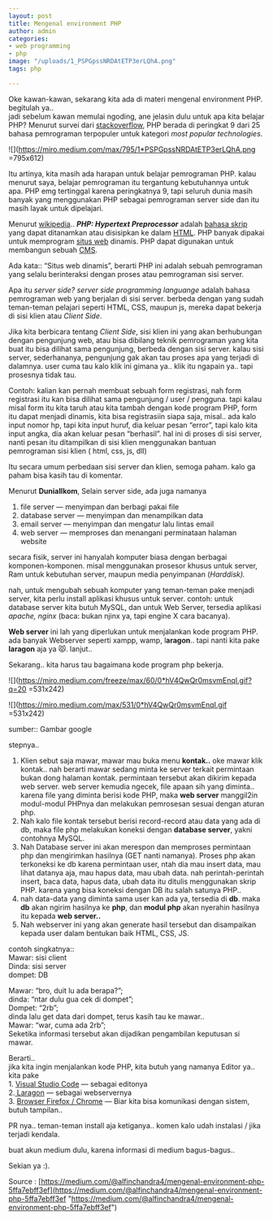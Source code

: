 ```yaml
---
layout: post
title: Mengenal environment PHP
author: admin
categories:
- web programming
- php
image: "/uploads/1_PSPGpssNRDAtETP3erLQhA.png"
tags: php

---
```

Oke kawan-kawan, sekarang kita ada di materi mengenal environment PHP. begitulah ya..  
jadi sebelum kawan memulai ngoding, ane jelasin dulu untuk apa kita belajar PHP? Menurut survei dari [stackoverflow,](https://insights.stackoverflow.com/survey/2018/) PHP berada di peringkat 9 dari 25 bahasa pemrograman terpopuler untuk kategori _most popular technologies_.

![](https://miro.medium.com/max/795/1*PSPGpssNRDAtETP3erLQhA.png =795x612)

Itu artinya, kita masih ada harapan untuk belajar pemrograman PHP. kalau menurut saya, belajar pemrograman itu tergantung kebutuhannya untuk apa. PHP emg tertinggal karena peringkatnya 9, tapi seluruh dunia masih banyak yang menggunakan PHP sebagai pemrograman server side dan itu masih layak untuk dipelajari.

Menurut [wikipedia](https://id.wikipedia.org/wiki/PHP).. **_PHP: Hypertext Preprocessor_** adalah [bahasa skrip](https://id.wikipedia.org/wiki/Bahasa_skrip) yang dapat ditanamkan atau disisipkan ke dalam [HTML](https://id.wikipedia.org/wiki/HTML). PHP banyak dipakai untuk memprogram [situs web](https://id.wikipedia.org/wiki/Situs_web) dinamis. PHP dapat digunakan untuk membangun sebuah [CMS](https://id.wikipedia.org/wiki/CMS).

Ada kata:: “Situs web dinamis”, berarti PHP ini adalah sebuah pemrograman yang selalu berinteraksi dengan proses atau pemrograman sisi server.

Apa itu _server side?_ _server side programming languange_ adalah bahasa pemrograman web yang berjalan di sisi server. berbeda dengan yang sudah teman-teman pelajari seperti HTML, CSS, maupun js, mereka dapat bekerja di sisi klien atau _Client Side_.

Jika kita berbicara tentang _Client Side_, sisi klien ini yang akan berhubungan dengan pengunjung web, atau bisa dibilang teknik pemrograman yang kita buat itu bisa dilihat sama pengunjung, berbeda dengan sisi server. kalau sisi server, sederhananya, pengunjung gak akan tau proses apa yang terjadi di dalamnya. user cuma tau kalo klik ini gimana ya.. klik itu ngapain ya.. tapi prosesnya tidak tau.

Contoh: kalian kan pernah membuat sebuah form registrasi, nah form registrasi itu kan bisa dilihat sama pengunjung / user / pengguna. tapi kalau misal form itu kita taruh atau kita tambah dengan kode program PHP, form itu dapat menjadi dinamis, kita bisa registrasiin siapa saja, misal.. ada kalo input nomor hp, tapi kita input huruf, dia keluar pesan “error”, tapi kalo kita input angka, dia akan keluar pesan “berhasil”. hal ini di proses di sisi server, nanti pesan itu ditampilkan di sisi klien menggunakan bantuan pemrograman sisi klien ( html, css, js, dll)

Itu secara umum perbedaan sisi server dan klien, semoga paham. kalo ga paham bisa kasih tau di komentar.

Menurut **DuniaIlkom**, Selain server side, ada juga namanya

1. file server — menyimpan dan berbagi pakai file
2. database server — menyimpan dan menampilkan data
3. email server — menyimpan dan mengatur lalu lintas email
4. web server — memproses dan menangani perminataan halaman website

secara fisik, server ini hanyalah komputer biasa dengan berbagai komponen-komponen. misal menggunakan prosesor khusus untuk server, Ram untuk kebutuhan server, maupun media penyimpanan (_Harddisk)._

nah, untuk mengubah sebuah komputer yang teman-teman pake menjadi server, kita perlu install aplikasi khusus untuk server. contoh: untuk database server kita butuh MySQL, dan untuk Web Server, tersedia aplikasi _apache, nginx_ (baca: bukan njinx ya, tapi engine X cara bacanya).

**Web server** ini lah yang diperlukan untuk menjalankan kode program PHP.  
ada banyak Webserver seperti xampp, wamp, l**aragon**.. tapi nanti kita pake **laragon** aja ya 😾. lanjut..

Sekarang.. kita harus tau bagaimana kode program php bekerja.

![](https://miro.medium.com/freeze/max/60/0*hV4QwQr0msvmEnqI.gif?q=20 =531x242)

![](https://miro.medium.com/max/531/0*hV4QwQr0msvmEnqI.gif =531x242)

sumber:: Gambar google

stepnya..

1. Klien sebut saja mawar, mawar mau buka menu **kontak..** oke mawar klik kontak.. nah berarti mawar sedang minta ke server terkait permintaan bukan dong halaman kontak. permintaan tersebut akan dikirim kepada web server. web server kemudia ngecek, file apaan sih yang diminta.. karena file yang diminta berisi kode PHP, maka **web server** manggil2in modul-modul PHPnya dan melakukan pemrosesan sesuai dengan aturan php.
2. Nah kalo file kontak tersebut berisi record-record atau data yang ada di db, maka file php melakukan koneksi dengan **database server**, yakni contohnya MySQL.
3. Nah Database server ini akan merespon dan memproses permintaan php dan mengirimkan hasilnya (GET nanti namanya). Proses php akan terkoneksi ke db karena permintaan user, ntah dia mau insert data, mau lihat datanya aja, mau hapus data, mau ubah data. nah perintah-perintah insert, baca data, hapus data, ubah data itu ditulis menggunakan skrip PHP. karena yang bisa koneksi dengan DB itu salah satunya PHP..
4. nah data-data yang diminta sama user kan ada ya, tersedia di **db**. maka **db** akan ngirim hasilnya ke **php**, dan **modul php** akan nyerahin hasilnya itu kepada **web server..**
5. Nah webserver ini yang akan generate hasil tersebut dan disampaikan kepada user dalam bentukan baik HTML, CSS, JS.

contoh singkatnya::  
Mawar: sisi client  
Dinda: sisi server  
dompet: DB

Mawar: “bro, duit lu ada berapa?”;  
dinda: “ntar dulu gua cek di dompet”;  
Dompet: “2rb”;  
dinda lalu get data dari dompet, terus kasih tau ke mawar..  
Mawar: “war, cuma ada 2rb”;  
Seketika informasi tersebut akan dijadikan pengambilan keputusan si mawar.

Berarti..  
jika kita ingin menjalankan kode PHP, kita butuh yang namanya Editor ya..  
kita pake  
1\. [Visual Studio Code](https://code.visualstudio.com/) — sebagai editonya  
2\.[ Laragon](https://laragon.org/) — sebagai webservernya  
3\. [Browser Firefox / Chrome](https://www.mozilla.org/id/firefox/new/) — Biar kita bisa komunikasi dengan sistem, butuh tampilan..

PR nya.. teman-teman install aja ketiganya.. komen kalo udah instalasi / jika terjadi kendala.

buat akun medium dulu, karena informasi di medium bagus-bagus..

Sekian ya :).

Source : [https://medium.com/@alfinchandra4/mengenal-environment-php-5ffa7ebff3ef](https://medium.com/@alfinchandra4/mengenal-environment-php-5ffa7ebff3ef "https://medium.com/@alfinchandra4/mengenal-environment-php-5ffa7ebff3ef")